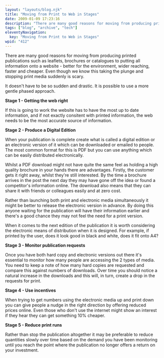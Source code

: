 ```yaml
---
layout: "layouts/blog.njk"
title: "Moving from Print to Web in Stages"
date: 2009-01-09 17:23:16
description: "There are many good reasons for moving from producing printed publications such as leaflets, brochures or catalogues to putting all information onto a website - better for the environment, wider reaching, faster and cheaper"
tags: ["blog", "archive", "tech"]
eleventyNavigation:
  key: "Moving from Print to Web in Stages"
wpid: "412"
---
```


There are many good reasons for moving from producing printed publications such as leaflets, brochures or catalogues to putting all information onto a website - better for the environment, wider reaching, faster and cheaper. Even though we know this taking the plunge and stopping print media suddenly is scary.

It doesn't have to be so sudden and drastic. It is possible to use a more gentle phased approach.

<strong>Stage 1 - Getting the web right</strong>

If this is going to work the website has to have the most up to date information, and if not exactly consitent with printed information, the web needs to be the most accurate source of information.

<strong>Stage 2 - Produce a Digital Edition</strong>

When your publication is complete create what is called a digital edition or an electronic version of it which can be downloaded or emailed to people. The most common format for this is PDF but you can use anything which can be easily distributed electronically.

Whilst a PDF download might not have quite the same feel as holding a high quality brochure in your hands there are advantages. Firstly, the customer gets it right away, whilst they're still interested. By the time a brochure arrives in the post the next day they may have gone off the idea or found a competitor's information online. The download also means that they can share it with friends or colleagues easily and at zero cost.

Rather than launching both print and electronic media simultaneously it might be better to release the electronic version in advance. By doing this anyone waiting for the publication will have their information earlier and there's a good chance they may not feel the need for a print version.

When it comes to the next edition of the publication it is worth considering the electronic means of distribution when it is designed. For example, if printed by the user, does it look good in black and white, does it fit onto A4?

<strong>Stage 3 - Monitor publication requests</strong>

Once you have both hard copy and electronic versions out there it's essential to monitor how many people are accessing the 2 types of media. You need to keep a note of how many hard copies are requested and compare this against numbers of downloads. Over time you should notice a natural increase in the downloads and this will, in turn, create a drop in the requests for print.

<strong>Stage 4 - Use incentives</strong>

When trying to get numbers using the electronic media up and print down you can give people a nudge in the right direction by offering reduced prices online. Even those who don't use the internet might show an interest if they hear they can get something 10% cheaper.

<strong>Stage 5 - Reduce print runs</strong>

Rather than stop the publication altogether it may be preferable to reduce quantities slowly over time based on the demand you have been monitoring until you reach the point where the publication no longer offers a return on your investment.
